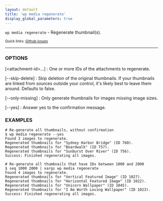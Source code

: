 ```yaml
---
layout: default
title: 'wp media regenerate'
display_global_parameters: true
---
```


`wp media regenerate` - Regenerate thumbnail(s).

<small>Quick links: <a href="https://github.com/wp-cli/wp-cli/issues?q=is%3Aopen+label%3Acommand%3Amedia-regenerate+sort%3Aupdated-desc">Github issues</a></small>

<hr />

### OPTIONS

[&lt;attachment-id&gt;...]
: One or more IDs of the attachments to regenerate.

[\--skip-delete]
: Skip deletion of the original thumbnails. If your thumbnails are linked from sources outside your control, it's likely best to leave them around. Defaults to false.

[\--only-missing]
: Only generate thumbnails for images missing image sizes.

[\--yes]
: Answer yes to the confirmation message.

### EXAMPLES

    # Re-generate all thumbnails, without confirmation
    $ wp media regenerate --yes
    Found 3 images to regenerate.
    Regenerated thumbnails for "Sydney Harbor Bridge" (ID 760).
    Regenerated thumbnails for "Boardwalk" (ID 757).
    Regenerated thumbnails for "Sunburst Over River" (ID 756).
    Success: Finished regenerating all images.

    # Re-generate all thumbnails that have IDs between 1000 and 2000
    $ seq 1000 2000 | xargs wp media regenerate
    Found 4 images to regenerate.
    Regenerated thumbnails for "Vertical Featured Image" (ID 1027).
    Regenerated thumbnails for "Horizontal Featured Image" (ID 1022).
    Regenerated thumbnails for "Unicorn Wallpaper" (ID 1045).
    Regenerated thumbnails for "I Am Worth Loving Wallpaper" (ID 1023).
    Success: Finished regenerating all images.



